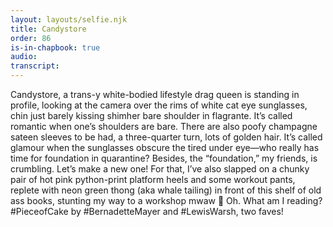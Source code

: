 ```yaml
---
layout: layouts/selfie.njk
title: Candystore
order: 86
is-in-chapbook: true
audio:
transcript:
---
```


Candystore, a trans-y white-bodied lifestyle drag queen is standing in profile, looking at the camera over the rims of white cat eye sunglasses, chin just barely kissing shimher bare shoulder in flagrante. It’s called romantic when one’s shoulders are bare. There are also poofy champagne sateen sleeves to be had, a three-quarter turn, lots of golden hair. It’s called glamour when the sunglasses obscure the tired under eye—who really has time for foundation in quarantine? Besides, the “foundation,” my friends, is crumbling. Let’s make a new one! For that, I’ve also slapped on a chunky pair of hot pink python-print platform heels and some workout pants, replete with neon green thong (aka whale tailing) in front of this shelf of old ass books, stunting my way to a workshop mwaw 💋 Oh. What am I reading? #PieceofCake by #BernadetteMayer and #LewisWarsh, two faves!
